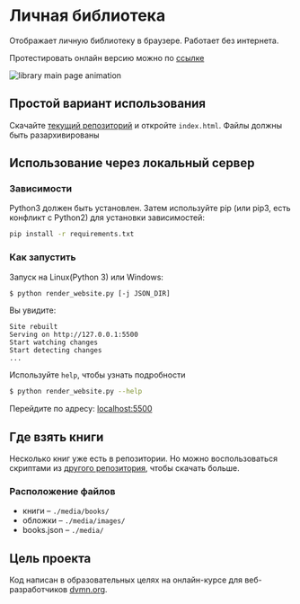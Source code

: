 # Личная библиотека
Отображает личную библиотеку в браузере. Работает без интернета.

Протестировать онлайн версию можно по [ссылке](https://aregadad.github.io/library/)

![library main page animation](https://dvmn.org/media/filer_public/11/9f/119fc7d8-216e-4bd1-9c18-b0d54e7c0fdc/ezgifcom-gif-maker_2.gif)

## Простой вариант использования
Скачайте [текущий репозиторий](https://github.com/aregadad/library/archive/refs/heads/main.zip) и откройте `index.html`. Файлы должны быть разархивированы

## Использование через локальный сервер
### Зависимости
Python3 должен быть установлен. Затем используйте pip (или pip3, есть конфликт с Python2) для установки зависимостей:

```bash
pip install -r requirements.txt
```

### Как запустить
Запуск на Linux(Python 3) или Windows:

```bash
$ python render_website.py [-j JSON_DIR]
```

Вы увидите:

```
Site rebuilt
Serving on http://127.0.0.1:5500
Start watching changes
Start detecting changes
...
```
Используйте `help`, чтобы узнать подробности
```bash
$ python render_website.py --help
```

Перейдите по адресу: [localhost:5500](http://localhost:5500/pages/index1.html)

## Где взять книги
Несколько книг уже есть в репозитории. Но можно воспользоваться скриптами из [другого репозитория](https://github.com/aregadad/books), чтобы скачать больше. 
### Расположение файлов
* книги – `./media/books/`
* обложки – `./media/images/`
* books.json – `./media/`

## Цель проекта
Код написан в образовательных целях на онлайн-курсе для веб-разработчиков [dvmn.org](https://dvmn.org/).
